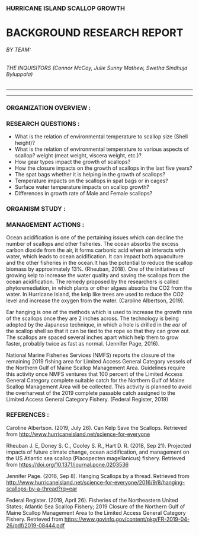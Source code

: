 ### HURRICANE ISLAND SCALLOP GROWTH 
# BACKGROUND RESEARCH REPORT
###### BY TEAM:
###### THE INQUISITORS (Connor McCoy, Julie Sunny Mathew, Swetha Sindhuja Byluppala)
--------
--------
### ORGANIZATION OVERVIEW :

### RESEARCH QUESTIONS :

  * What is the relation of environmental temperature to scallop size (Shell height)?
  * What is the relation of environmental temperature to various aspects of scallop? weight (meat weight, viscera weight, etc.)?
  * How gear types impact the growth of scallops?
  * How the closure impacts on the growth of scallops in the last five years?
  * The spat bags whether it is helping in the growth of scallops?
  * Temperature impacts on the scallops in spat bags or in cages?
  * Surface water temperature impacts on scallop growth?
  * Differences in growth rate of Male and Female scallops?


### ORGANISM STUDY :

### MANAGEMENT ACTIONS :
Ocean acidification is one of the pertaining issues which can decline the number of scallops and other fisheries. 
The ocean absorbs the excess carbon dioxide from the air, it forms carbonic acid when air interacts with water, which leads to 
ocean acidification. It can impact both aquaculture and the other fisheries in the ocean.It has the potential to reduce the 
scallop biomass by approximately 13%. (Rheuban, 2018). One of the initiatives of growing kelp to increase the water quality and 
saving the scallops from the ocean acidification. The remedy proposed by the researchers is called phytoremediation, in which 
plants or other algaes absorbs the CO2 from the water. In Hurricane Island, the kelp like trees are used to reduce the CO2 level and
increase the oxygen from the water. (Caroline Albertson, 2019).

Ear hanging is one of the methods which is used to increase the growth rate of the scallops once they are 2 inches across. 
The technology is being adopted by the Japanese technique, in which a hole is drilled in the _ear_ of the scallop shell so that it can 
be tied to the rope so that they can grow out. The scallops are spaced several inches apart which help them to grow faster, 
probably twice as fast as normal. (Jennifer Page, 2016).

National Marine Fisheries Services (NMFS) reports the closure of the remaining 2019 fishing area for Limited Access General Category 
vessels of the Northern Gulf of Maine Scallop Management Area. Guidelines require this activity once NMFS ventures that 100 percent 
of the Limited Access General Category complete suitable catch for the Northern Gulf of Maine Scallop Management Area will be collected.
This activity is planned to avoid the overharvest of the 2019 complete passable catch assigned to the Limited Access General Category 
Fishery. (Federal Register, 2019)

### REFERENCES :
Caroline Albertson. (2019, July 26). Can Kelp Save the Scallops. Retrieved from http://www.hurricaneisland.net/science-for-everyone

Rheuban J. E, Doney S. C., Cooley S. R., Hart D. R. (2018, Sep 21). Projected impacts of future climate change, ocean acidification, 
and management on the US Atlantic sea scallop (Placopecten magellanicus) fishery. Retrieved from 
https://doi.org/10.1371/journal.pone.0203536

Jennifer Page. (2016, Sep 8). Hanging Scallops by a thread. Retrieved from 
http://www.hurricaneisland.net/science-for-everyone/2016/9/8/hanging-scallops-by-a-thread?rq=ear

Federal Register. (2019, April 26). Fisheries of the Northeastern United States; Atlantic Sea Scallop Fishery; 
2019 Closure of the Northern Gulf of Maine Scallop Management Area to the Limited Access General Category Fishery. 
Retrieved from https://www.govinfo.gov/content/pkg/FR-2019-04-26/pdf/2019-08444.pdf
